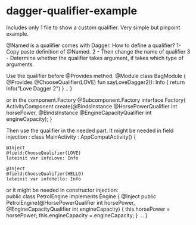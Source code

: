 # dagger-qualifier-example
Includes only 1 file to show a custom qualifier. Very simple but pinpoint example.

@Named is a qualifier comes with Dagger.
How to define a qualifier?
1- Copy paste definition of @Named.
2 - Then change the name of qualifier
3 - Determine whether the qualifier takes argument, if takes which type of arguments.

Use the qualifier before @Provides method. 
@Module
class BagModule {
    @Provides
    @ChooseQualifier(LOVE)
    fun sayLoveDagger2(): Info {
        return Info("Love Dagger 2")
    }
    ..
}

or in the component.Factory
    @Subcomponent.Factory
    interface Factory{
        ActivityComponent create(@BindsInstance @HorsePowerQualifier int horsePower,
                                 @BindsInstance @EngineCapacityQualifier int engineCapacity);
    }



Then use the qualifier in the needed part. It might be needed in field injection :
class MainActivity : AppCompatActivity() {

    @Inject
    @field:ChooseQualifier(LOVE)
    lateinit var infoLove: Info

    @Inject
    @field:ChooseQualifier(HELLO)
    lateinit var infoHello: Info
    
    
or it might be needed in constructor injection:    
public class PetrolEngine implements Engine {
    @Inject
    public PetrolEngine(@HorsePowerQualifier int horsePower,
                        @EngineCapacityQualifier int engineCapacity) {
        this.horsePower = horsePower;
        this.engineCapacity = engineCapacity;
    }
    ...
}

